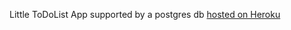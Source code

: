 Little ToDoList App supported by a postgres db [hosted on Heroku](https://todos-w-db-180.herokuapp.com/lists)
